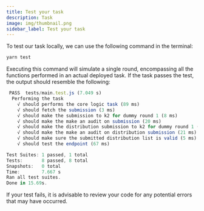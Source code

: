 ```yaml
---
title: Test your task
description: Task
image: img/thumbnail.png
sidebar_label: Test your task
---
```


To test our task locally, we can use the following command in the terminal:

```bash
yarn test
```

Executing this command will simulate a single round, encompassing all the functions performed in an actual deployed task. If the task passes the test, the output should resemble the following:

```js
 PASS  tests/main.test.js (7.049 s)
  Performing the task
    √ should performs the core logic task (89 ms)
    √ should fetch the submission (3 ms)
    √ should make the submission to k2 for dummy round 1 (8 ms)
    √ should make the make an audit on submission (20 ms)
    √ should make the distribution submission to k2 for dummy round 1 (33 ms)
    √ should make the make an audit on distribution submission (21 ms)
    √ should make sure the submitted distribution list is valid (5 ms)
    √ should test the endpoint (67 ms)

Test Suites: 1 passed, 1 total
Tests:       8 passed, 8 total
Snapshots:   0 total
Time:        7.667 s
Ran all test suites.
Done in 15.69s.
```

If your test fails, it is advisable to review your code for any potential errors that may have occurred.
